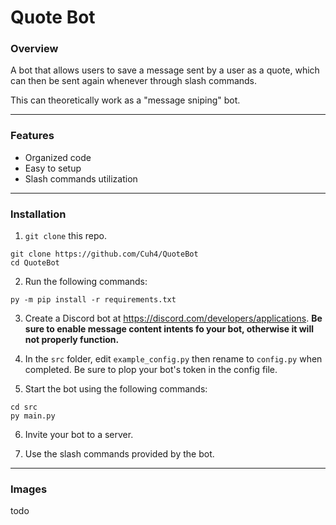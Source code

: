 # Quote Bot

### **Overview**
A bot that allows users to save a message sent by a user as a quote, which can then be sent again whenever through slash commands.

This can theoretically work as a "message sniping" bot.

---

### **Features**
- Organized code
- Easy to setup
- Slash commands utilization
---

### **lnstallation**
1) `git clone` this repo.
```
git clone https://github.com/Cuh4/QuoteBot
cd QuoteBot
```

2) Run the following commands:
```
py -m pip install -r requirements.txt
```

3) Create a Discord bot at https://discord.com/developers/applications. **Be sure to enable message content intents fo your bot, otherwise it will not properly function.**

4) In the `src` folder, edit `example_config.py` then rename to `config.py` when completed. Be sure to plop your bot's token in the config file.

5) Start the bot using the following commands:
```
cd src
py main.py
```

6) Invite your bot to a server.

7) Use the slash commands provided by the bot.

---

### **Images**

todo